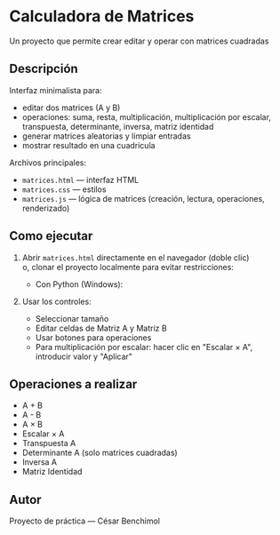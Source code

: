 # Calculadora de Matrices

Un proyecto que permite crear editar y operar con matrices cuadradas

## Descripción
Interfaz minimalista para:
- editar dos matrices (A y B)
- operaciones: suma, resta, multiplicación, multiplicación por escalar, transpuesta, determinante, inversa, matriz identidad
- generar matrices aleatorias y limpiar entradas
- mostrar resultado en una cuadrícula

Archivos principales:
- `matrices.html` — interfaz HTML
- `matrices.css`  — estilos
- `matrices.js`   — lógica de matrices (creación, lectura, operaciones, renderizado)

## Como ejecutar
1. Abrir `matrices.html` directamente en el navegador (doble clic)  
   o, clonar el proyecto localmente para evitar restricciones:
   - Con Python (Windows):

2. Usar los controles:
   - Seleccionar tamaño
   - Editar celdas de Matriz A y Matriz B
   - Usar botones para operaciones
   - Para multiplicación por escalar: hacer clic en "Escalar × A", introducir valor y "Aplicar"

## Operaciones a realizar
- A + B
- A - B
- A × B
- Escalar × A
- Transpuesta A
- Determinante A (solo matrices cuadradas)
- Inversa A
- Matriz Identidad

## Autor
Proyecto de práctica — César Benchimol

